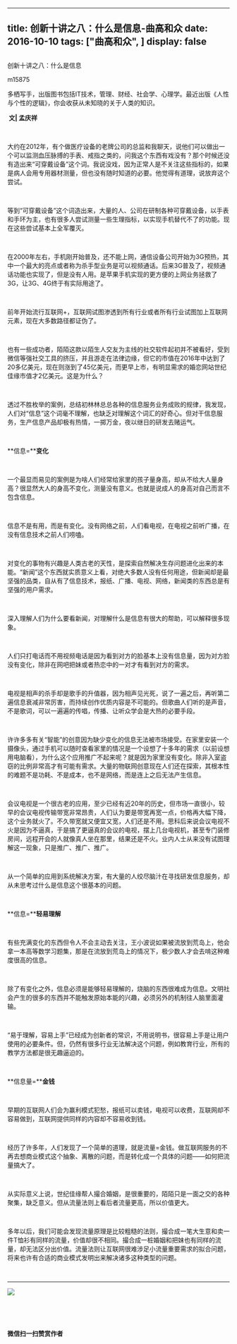 
---
title:   创新十讲之八：什么是信息-曲高和众
date: 2016-10-10
tags: ["曲高和众", ]
display: false
---


## 



创新十讲之八：什么是信息




m15875




多栖写手，出版图书包括IT技术，管理、财经、社会学、心理学。最近出版《人性与个性的逻辑》，你会收获从未知晓的关于人类的知识。


**&nbsp;文| 孟庆祥**

&nbsp;

大约在2012年，有个做医疗设备的老牌公司的总监和我聊天，说他们可以做出一个可以监测血压脉搏的手表、戒指之类的，问我这个东西有戏没有？那个时候还没有造出来“可穿戴设备”这个词。我说没戏，因为正常人是不关注这些指标的，如果是病人会用专用器材测量，但也没有随时知道的必要。他觉得有道理，说放弃这个尝试。

&nbsp;

等到“可穿戴设备”这个词造出来，大量的人、公司在研制各种可穿戴设备，以手表和手环为主，也有很多人尝试测量一些生理指标，以实现手机替代不了的功能。现在这些尝试基本上全军覆灭。

&nbsp;

在2000年左右，手机刚开始普及，还不能上网，通信设备公司开始为3G预热，其中一个最大的亮点或者称为杀手型业务是可以视频通话。后来3G普及了，视频通话功能也实现了，但是没有人用。是苹果手机实现的更方便的上网业务拯救了3G，让3G、4G终于有实际用途了。

&nbsp;

前年开始流行互联网+，互联网试图渗透到所有行业或者所有行业试图加上互联网元素，现在大多数路径都证伪了。

&nbsp;

也有一些成功者，陌陌这款以陌生人交友为主线的社交软件起初并不被看好，受到微信等强社交工具的挤压，并且游走在法律边缘，但它的市值在2016年中达到了20多亿美元，现在则涨到了45亿美元，而更早上市，有明显需求的婚恋网站世纪佳缘市值才2亿美元。这是为什么？

&nbsp;

透过不胜枚举的案例，总结初林林总总各种的信息服务业务成败的规律，我发现，人们对“信息”这个词毫不理解，也缺乏对理解这个词汇的好奇心。但对干信息服务，生产信息产品却极有热情，一掷万金，夜以继日的研发去赌运气。

&nbsp;

**信息=****变化**

&nbsp;

一个最显而易见的案例是为啥人们经常给家里的孩子量身高，却从不给大人量身高？很显然大人的身高不变化，测量没有意义。也就是说成人的身高对自己而言不包含信息。

&nbsp;

信息不是有用，而是有变化。没有网络之前，人们看电视，在电视之前听广播，在没有信息技术之前人们唠嗑。

&nbsp;

对变化的事物有兴趣是人类古老的天性，是探索自然解决生存问题进化出来的本能。“新闻”这个东西就实质意义上看，对绝大多数人没有任何用途，但新闻却是最坚强的品类，自从有了信息技术，报纸、广播、电视、网络，新闻类的东西总是有坚强的用户需求。

&nbsp;

深入理解人们为什么要看新闻，对理解什么是信息有很大的帮助，可以解释很多现象。

&nbsp;

人们只打电话而不用视频电话是因为看到对方的脸基本上没有信息量，因为对方脸没有变化，除非在网吧把妹或者热恋中的一对才有看到对方的需求。

&nbsp;

电视是相声的杀手却是歌手的升值器，因为相声见光死，说了一遍之后，再听第二遍信息衰减非常厉害，而持续创作优质内容是不可能的。但歌曲人们听的是声音，不是歌词，可以一遍遍的传唱，传播、让听众学会是大热的必要手段。

&nbsp;

许许多多有关“智能”的创意因为缺少变化的信息无法被市场接受。在家里安装一个摄像头，通过手机可以随时查看家里的情况是一个设想了十多年的需求（以前设想用电脑看），为什么这个应用推广不起来呢？就是因为家里没有变化。除非入室盗窃的比例非常高才有可能有需求。大量的物联网创意现在人们还在探索，其根本性的难题不是功耗、不是成本，也不是网络，而是连上之后无法产生信息。

&nbsp;

会议电视是一个很古老的应用，至少已经有近20年的历史，但市场一直很小，较早的会议电视传输带宽非常昂贵，人们认为要是带宽再宽一点，价格再大幅下降，这个业务就火了。不久带宽就又便宜又宽，人们还是不用。思科后来说会议电视不火是因为不逼真，于是搞了更逼真的会议的电视，摆上几台电视机，甚至专门装修房间，远程开会的人就像真人坐在那里，结果还是不火。业内人士从来没有试图理解这一现象，只是推广、推广、推广。

&nbsp;

从一个简单的应用到系统解决方案，有大量的人绞尽脑汁在寻找研发信息服务，却从未思考过什么是信息这个很基本的问题。

&nbsp;

**信息=****轻易理解**

&nbsp;

有些充满变化的东西但令人不会主动去关注，王小波说如果被流放到荒岛上，他会拿一本高等数学习题集，那是在流放到荒岛上的情况下，极少数人才会去啃这种难度很高的信息。

&nbsp;

除了有变化之外，信息必须是能够轻易理解的，烧脑的东西很难成为信息。文明社会产生的很多的东西并不能触发原始本能的兴趣，必须另外的机制往人脑里面灌输。

&nbsp;

“易于理解，容易上手”已经成为创新者的常识，不用说明书，很容易上手是让用户使用的必要条件。但，仍然有很多行业无法解决这个问题，例如教育行业，所有的教学方法都是很无趣逼迫的。

&nbsp;

**信息量=****金钱**

&nbsp;

早期的互联网人们会为赢利模式犯愁，报纸可以卖钱，电视可以收费，互联网却不容易做到，互联网提供同样的内容却不容易收到钱。

&nbsp;

经历了许多年，人们发现了一个简单的道理，就是流量=金钱。做互联网服务的不再去想商业模式这个抽象、离散的问题，而是转化成一个具体的问题——如何把流量搞大了。

&nbsp;

从实际意义上说，世纪佳缘帮人撮合婚姻，是很重要的，陌陌只是一面之交的各种聚集，缺乏意义。但从流量法则上看后者流量更高，所以价值更大。

&nbsp;

多年以后，我们可能会发现流量原理是比较粗糙的法则，撮合成一笔大生意和卖一件T恤衫有同样的流量，价值却很不相同。撮合成一桩婚姻和把妹也有同样的流量，却无法区分出价值。流量法则让互联网很难涉足小流量重要需求的拟合问题，将来也许有合适的商业模式发明出来解决诸多这种类型的问题。

&nbsp;

****

**<img data-s="300,640" data-type="jpeg" src="http://mmbiz.qpic.cn/mmbiz/fxGMiaL5Zj1gAtMBdoRAfrkfBNF0WEAG9elY136EMERA8zleoqyibsc68mLpoiagDqkzcRhEo0psRuCqoQbcWg52w/0?wx_fmt=jpeg" data-ratio="1" data-w="430"/>**

&nbsp;

&nbsp;




**微信扫一扫赞赏作者**













